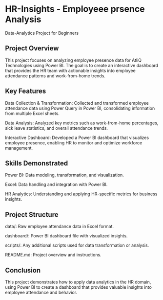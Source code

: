 # HR-Insights - Employeee prsence Analysis
Data-Analytics Project for Beginners

## Project Overview

This project focuses on analyzing employee presence data for AtliQ Technologies using Power BI. The goal is to create an interactive dashboard that provides the HR team with actionable insights into employee attendance patterns and work-from-home trends.

## Key Features

Data Collection & Transformation: Collected and transformed employee attendance data using Power Query in Power BI, consolidating information from multiple Excel sheets.

Data Analysis: Analyzed key metrics such as work-from-home percentages, sick leave statistics, and overall attendance trends.

Interactive Dashboard: Developed a Power BI dashboard that visualizes employee presence, enabling HR to monitor and optimize workforce management.

## Skills Demonstrated

Power BI: Data modeling, transformation, and visualization.

Excel: Data handling and integration with Power BI.

HR Analytics: Understanding and applying HR-specific metrics for business insights.

## Project Structure

data/: Raw employee attendance data in Excel format.

dashboard/: Power BI dashboard file with visualized insights.

scripts/: Any additional scripts used for data transformation or analysis.

README.md: Project overview and instructions.

## Conclusion

This project demonstrates how to apply data analytics in the HR domain, using Power BI to create a dashboard that provides valuable insights into employee attendance and behavior.
